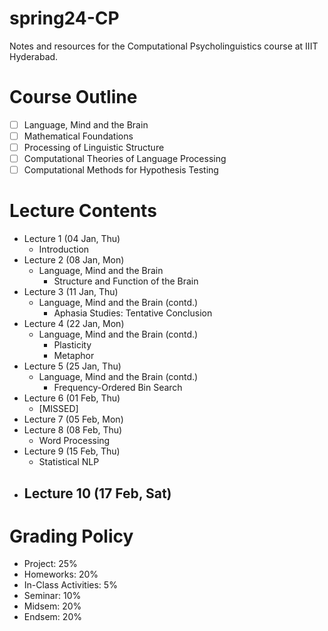 # spring24-CP
Notes and resources for the Computational Psycholinguistics course at IIIT Hyderabad.

# Course Outline
- [ ] Language, Mind and the Brain
- [ ] Mathematical Foundations
- [ ] Processing of Linguistic Structure
- [ ] Computational Theories of Language Processing
- [ ] Computational Methods for Hypothesis Testing

# Lecture Contents
* Lecture 1 (04 Jan, Thu)
    - Introduction
* Lecture 2 (08 Jan, Mon)
    - Language, Mind and the Brain
        - Structure and Function of the Brain
* Lecture 3 (11 Jan, Thu)
    - Language, Mind and the Brain (contd.)
        - Aphasia Studies: Tentative Conclusion
* Lecture 4 (22 Jan, Mon)
    - Language, Mind and the Brain (contd.)
        - Plasticity
        - Metaphor
* Lecture 5 (25 Jan, Thu)
    - Language, Mind and the Brain (contd.)
        - Frequency-Ordered Bin Search
* Lecture 6 (01 Feb, Thu)
    - [MISSED]
* Lecture 7 (05 Feb, Mon)
* Lecture 8 (08 Feb, Thu)
    - Word Processing
* Lecture 9 (15 Feb, Thu)
    - Statistical NLP
* Lecture 10 (17 Feb, Sat)
    - 

# Grading Policy
* Project: 25%
* Homeworks: 20%
* In-Class Activities: 5%
* Seminar: 10%
* Midsem: 20%
* Endsem: 20%